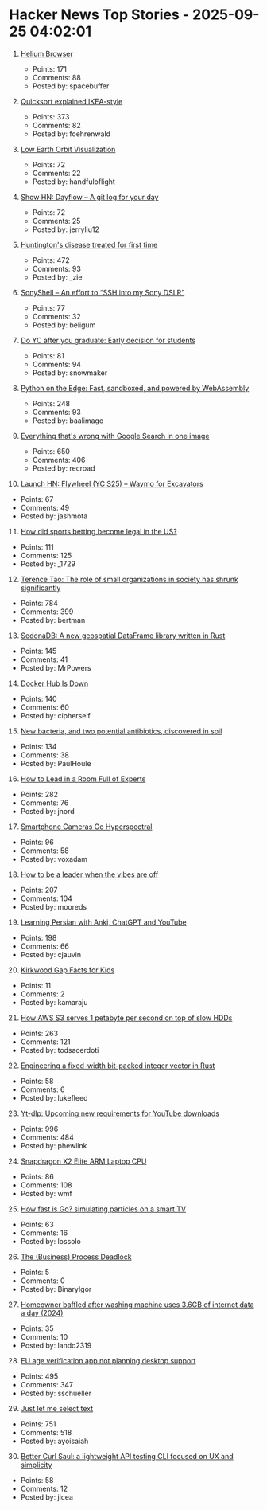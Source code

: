 # Hacker News Top Stories - 2025-09-25 04:02:01

1. [Helium Browser](https://helium.computer/)
   - Points: 171
   - Comments: 88
   - Posted by: spacebuffer

2. [Quicksort explained IKEA-style](https://idea-instructions.com/quick-sort/)
   - Points: 373
   - Comments: 82
   - Posted by: foehrenwald

3. [Low Earth Orbit Visualization](https://platform.leolabs.space/visualization)
   - Points: 72
   - Comments: 22
   - Posted by: handfuloflight

4. [Show HN: Dayflow – A git log for your day](https://github.com/JerryZLiu/Dayflow)
   - Points: 72
   - Comments: 25
   - Posted by: jerryliu12

5. [Huntington's disease treated for first time](https://www.bbc.com/news/articles/cevz13xkxpro)
   - Points: 472
   - Comments: 93
   - Posted by: _zie

6. [SonyShell – An effort to “SSH into my Sony DSLR”](https://github.com/goudvuur/sonyshell)
   - Points: 77
   - Comments: 32
   - Posted by: beligum

7. [Do YC after you graduate: Early decision for students](https://www.ycombinator.com/early-decision)
   - Points: 81
   - Comments: 94
   - Posted by: snowmaker

8. [Python on the Edge: Fast, sandboxed, and powered by WebAssembly](https://wasmer.io/posts/python-on-the-edge-powered-by-webassembly)
   - Points: 248
   - Comments: 93
   - Posted by: baalimago

9. [Everything that's wrong with Google Search in one image](https://bitbytebit.substack.com/p/everything-thats-wrong-with-google)
   - Points: 650
   - Comments: 406
   - Posted by: recroad

10. [Launch HN: Flywheel (YC S25) – Waymo for Excavators](undefined)
   - Points: 67
   - Comments: 49
   - Posted by: jashmota

11. [How did sports betting become legal in the US?](https://shreyashariharan.substack.com/p/how-did-sports-betting-become-legal)
   - Points: 111
   - Comments: 125
   - Posted by: _1729

12. [Terence Tao: The role of small organizations in society has shrunk significantly](https://mathstodon.xyz/@tao/115259943398316677)
   - Points: 784
   - Comments: 399
   - Posted by: bertman

13. [SedonaDB: A new geospatial DataFrame library written in Rust](https://sedona.apache.org/latest/blog/2025/09/24/introducing-sedonadb-a-single-node-analytical-database-engine-with-geospatial-as-a-first-class-citizen/)
   - Points: 145
   - Comments: 41
   - Posted by: MrPowers

14. [Docker Hub Is Down](https://www.dockerstatus.com/pages/incident/533c6539221ae15e3f000031/68d47a2f93c09e05486d93a9)
   - Points: 140
   - Comments: 60
   - Posted by: cipherself

15. [New bacteria, and two potential antibiotics, discovered in soil](https://www.rockefeller.edu/news/38239-hundreds-of-new-bacteria-and-two-potential-antibiotics-found-in-soil/)
   - Points: 134
   - Comments: 38
   - Posted by: PaulHoule

16. [How to Lead in a Room Full of Experts](https://idiallo.com/blog/how-to-lead-in-a-room-full-of-experts)
   - Points: 282
   - Comments: 76
   - Posted by: jnord

17. [Smartphone Cameras Go Hyperspectral](https://spectrum.ieee.org/hyperspectral-imaging)
   - Points: 96
   - Comments: 58
   - Posted by: voxadam

18. [How to be a leader when the vibes are off](https://chaoticgood.management/how-to-be-a-leader-when-the-vibes-are-off/)
   - Points: 207
   - Comments: 104
   - Posted by: mooreds

19. [Learning Persian with Anki, ChatGPT and YouTube](https://cjauvin.github.io/posts/learning-persian/)
   - Points: 198
   - Comments: 66
   - Posted by: cjauvin

20. [Kirkwood Gap Facts for Kids](https://kids.kiddle.co/Kirkwood_gap)
   - Points: 11
   - Comments: 2
   - Posted by: kamaraju

21. [How AWS S3 serves 1 petabyte per second on top of slow HDDs](https://bigdata.2minutestreaming.com/p/how-aws-s3-scales-with-tens-of-millions-of-hard-drives)
   - Points: 263
   - Comments: 121
   - Posted by: todsacerdoti

22. [Engineering a fixed-width bit-packed integer vector in Rust](https://lukefleed.xyz/posts/compressed-fixedvec/)
   - Points: 58
   - Comments: 6
   - Posted by: lukefleed

23. [Yt-dlp: Upcoming new requirements for YouTube downloads](https://github.com/yt-dlp/yt-dlp/issues/14404)
   - Points: 996
   - Comments: 484
   - Posted by: phewlink

24. [Snapdragon X2 Elite ARM Laptop CPU](https://www.qualcomm.com/products/mobile/snapdragon/laptops-and-tablets/snapdragon-x2-elite)
   - Points: 86
   - Comments: 108
   - Posted by: wmf

25. [How fast is Go? simulating particles on a smart TV](https://dgerrells.com/blog/how-fast-is-go-simulating-millions-of-particles-on-a-smart-tv)
   - Points: 63
   - Comments: 16
   - Posted by: lossolo

26. [The (Business) Process Deadlock](https://www.ufried.com/blog/business_processes/)
   - Points: 5
   - Comments: 0
   - Posted by: BinaryIgor

27. [Homeowner baffled after washing machine uses 3.6GB of internet data a day (2024)](https://www.newsweek.com/homeowner-baffled-washing-machine-uses-3-6gb-internet-1862675)
   - Points: 35
   - Comments: 10
   - Posted by: lando2319

28. [EU age verification app not planning desktop support](https://github.com/eu-digital-identity-wallet/av-doc-technical-specification/issues/22)
   - Points: 495
   - Comments: 347
   - Posted by: sschueller

29. [Just let me select text](https://aartaka.me/select-text.html)
   - Points: 751
   - Comments: 518
   - Posted by: ayoisaiah

30. [Better Curl Saul: a lightweight API testing CLI focused on UX and simplicity](https://github.com/DeprecatedLuar/better-curl-saul)
   - Points: 58
   - Comments: 12
   - Posted by: jicea

